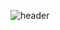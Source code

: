 ![header](https://capsule-render.vercel.app/api?type=transparent&color=auto&height=100&section=header&text=donhwi&desc=backend%20developer&fontSize=90&fontAlign=50&descAlign=57&descAlignY=90&animation=fadeIn)

<!--
## 📎Technical Skills

![Python](https://img.shields.io/badge/python-3670A0?style=flat&logo=python&logoColor=ffdd54)
![Java](https://img.shields.io/badge/java-%23ED8B00.svg?style=flat&logo=java&logoColor=white)
![Django](https://img.shields.io/badge/django-%23092E20.svg?style=flat&logo=django&logoColor=white)
![DjangoREST](https://img.shields.io/badge/django-REST-ff1709?style=flat&logo=django&logoColor=white&color=ff1709&labelColor=gray)
![Postgres](https://img.shields.io/badge/postgres-%23316192.svg?style=flat&logo=postgresql&logoColor=white) -->
<!-- ![SQLite](https://img.shields.io/badge/sqlite-%2307405e.svg?style=flat&logo=sqlite&logoColor=white) -->
<!--
![AWS](https://img.shields.io/badge/AWS-%23FF9900.svg?style=flat&logo=amazon-aws&logoColor=white)
![Heroku](https://img.shields.io/badge/heroku-%23430098.svg?style=flat&logo=heroku&logoColor=white)
![Nginx](https://img.shields.io/badge/nginx-%23009639.svg?style=flat&logo=nginx&logoColor=white)
![Git](https://img.shields.io/badge/git-%23F05033.svg?style=flat&logo=git&logoColor=white)
![GitHub](https://img.shields.io/badge/github-%23121011.svg?style=flat&logo=github&logoColor=white)
![Visual Studio Code](https://img.shields.io/badge/Visual%20Studio%20Code-0078d7.svg?style=flat&logo=visual-studio-code&logoColor=white)
![Eclipse](https://img.shields.io/badge/Eclipse-FE7A16.svg?style=flat&logo=Eclipse&logoColor=white)
-->
<!-- ![JWT](https://img.shields.io/badge/JWT-black?style=for-the-badge&logo=JSON%20web%20tokens) -->

<!-- <img src="https://img.shields.io/badge/Python-3776AB?style=flat&logo=Python&logoColor=white"/></a>
<img src="https://img.shields.io/badge/Java-007396?style=flat&logo=Java&logoColor=white"/></a>
<img src="https://img.shields.io/badge/Django-092E20?style=flat&logo=Django&logoColor=white"/></a>
<img src="https://img.shields.io/badge/PostgreSQL-4169E1?style=flat&logo=PostgreSQL&logoColor=white"/></a>
<img src="https://img.shields.io/badge/SQLite-003B57?style=flat&logo=SQLite&logoColor=white"/></a>

<img src="https://img.shields.io/badge/AWS-232F3E?style=flat&logo=AmazonAWS&logoColor=white"/></a>
<img src="https://img.shields.io/badge/Heroku-430098?style=flat&logo=Heroku&logoColor=white"/></a>
<img src="https://img.shields.io/badge/Git-F05032?style=flat&logo=Git&logoColor=white"/></a>
<img src="https://img.shields.io/badge/GitHub-181717?style=flat&logo=GitHub&logoColor=white"/></a>
<img src="https://img.shields.io/badge/Visual Studio Code-007ACC?style=flat&logo=VisualStudioCode&logoColor=white"/></a> -->
<!--
## 💡Github Analytics
![donhwi94's GitHub stats](https://github-readme-stats.vercel.app/api?username=donhwi94&show_icons=true&theme=dark)
[![Top Langs](https://github-readme-stats.vercel.app/api/top-langs/?username=donhwi94&layout=compact&theme=dark&langs_count=10)](https://github.com/anuraghazra/github-readme-stats) -->
<!-- [![Solved.ac 프로필](http://mazassumnida.wtf/api/v2/generate_badge?boj=ehsgnl123)](https://solved.ac/ehsgnl123) -->


